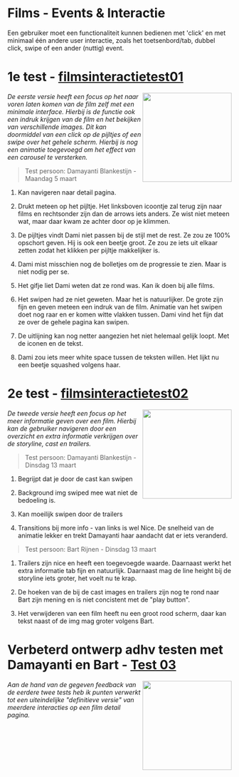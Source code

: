 # Films - Events & Interactie
Een gebruiker moet een functionaliteit kunnen bedienen met 'click' en met minimaal één andere user interactie, zoals het toetsenbord/tab, dubbel click, swipe of een ander (nuttig) event. 

# 1e test - [filmsinteractietest01](https://joopakerboom.github.io/frontendvoordesigners/opdracht2/filmsinteractietest01)

<img align="right" src="https://oege.ie.hva.nl/~akerboj001/githubimages/test06.png" width="200"> 

<em>De eerste versie heeft een focus op het naar voren laten komen van de film zelf met een minimale interface. Hierbij is de functie ook een indruk krijgen van de film en het bekijken van verschillende images. Dit kan doormiddel van een click op de pijltjes of een swipe over het gehele scherm. Hierbij is nog een animatie toegevoegd om het effect van een carousel te versterken. </em>

> Test persoon: Damayanti Blankestijn - Maandag 5 maart

1. Kan navigeren naar detail pagina. 

2. Drukt meteen op het pijltje. Het linksboven icoontje zal terug zijn naar films en rechtsonder zijn dan de arrows iets anders. Ze wist niet meteen wat, maar daar kwam ze achter door op je klimmen.

3. De pijltjes vindt Dami niet passen bij de stijl met de rest. Ze zou ze 100% opschort geven. Hij is ook een beetje groot. Ze zou ze iets uit elkaar zetten zodat het klikken per pijltje makkelijker is. 

4. Dami mist misschien nog de bolletjes om de progressie te zien. Maar is niet nodig per se. 

5. Het gifje liet Dami weten dat ze rond was. Kan ik doen bij alle films.

6. Het swipen had ze niet geweten. Maar het is natuurlijker. De grote zijn fijn en geven meteen een indruk van de film.       Animatie van het swipen doet nog raar en er komen witte vlakken tussen. Dami vind het fijn dat ze over de gehele pagina kan swipen. 

7. De uitlijning kan nog netter aangezien het niet helemaal gelijk loopt. Met de iconen en de tekst.

8. Dami zou iets meer white space tussen de teksten willen. Het lijkt nu een beetje squashed volgens haar.

# 2e test - [filmsinteractietest02](https://joopakerboom.github.io/frontendvoordesigners/opdracht2/filmsinteractietest02)

<img align="right" src="https://oege.ie.hva.nl/~akerboj001/githubimages/test07.png" width="200"> 

<em>De tweede versie heeft een focus op het meer informatie geven over een film. Hierbij kan de gebruiker navigeren door een overzicht en extra informatie verkrijgen over de storyline, cast en trailers.</em>

> Test persoon: Damayanti Blankestijn - Dinsdag 13 maart

1. Begrijpt dat je door de cast kan swipen

2. Background img swiped mee wat niet de bedoeling is.

3. Kan moeilijk swipen door de trailers

4. Transitions bij more info - van links is wel Nice. De snelheid van de animatie lekker en trekt Damayanti haar aandacht dat er iets veranderd.

> Test persoon: Bart Rijnen - Dinsdag 13 maart

1. Trailers zijn nice en heeft een toegevoegde waarde. Daarnaast werkt het extra informatie tab fijn en natuurlijk.
Daarnaast mag de line height bij de storyline iets groter, het voelt nu te krap.

2. De hoeken van de bij de cast images en trailers zijn nog te rond naar Bart zijn mening en is niet concistent met de "play button". 

4. Het verwijderen van een film heeft nu een groot rood scherm, daar kan tekst naast of de img mag groter volgens Bart.

# Verbeterd ontwerp adhv testen met Damayanti en Bart - [Test 03](https://joopakerboom.github.io/frontendvoordesigners/opdracht2/filmsinteractietest03)

<img align="right" src="https://oege.ie.hva.nl/~akerboj001/githubimages/test08.png" width="200">

<em>Aan de hand van de gegeven feedback van de eerdere twee tests heb ik punten verwerkt tot een uiteindelijke "definitieve versie" van meerdere interacties op een film detail pagina. </em>


